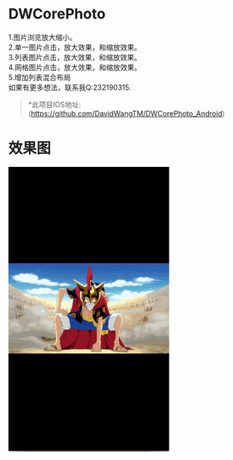 # DWCorePhoto
1.图片浏览放大缩小。<br />
2.单一图片点击，放大效果，和缩放效果。<br />
3.列表图片点击，放大效果，和缩放效果。<br />
4.网格图片点击，放大效果，和缩放效果。<br />
5.增加列表混合布局<br />
如果有更多想法，联系我Q:232190315.
> *此项目IOS地址:(https://github.com/DavidWangTM/DWCorePhoto_Android)

# 效果图
![](https://raw.githubusercontent.com/DavidWangTM/DWCorePhoto/master/1.gif)

